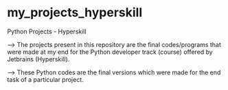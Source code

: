 # my_projects_hyperskill
Python Projects - Hyperskill

--> The projects present in this repository are the final codes/programs that were made at my end for the Python developer track (course) offered by Jetbrains (Hyperskill). 

--> These Python codes are the final versions which were made for the end task of a particular project.
